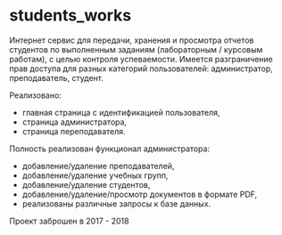 # students_works

Интернет сервис для передачи, хранения и просмотра отчетов студентов по выполненным заданиям (лабораторным / курсовым работам), с целью контроля успеваемости. Имеется разграничение прав доступа для разных категорий пользователей: администратор, преподаватель, студент.

Реализовано:
  - главная страница с идентификацией пользователя,
  - страница администратора,
  - страница переподавателя.
  
Полность реализован функционал администратора:
  - добавление/удаление преподавателей,
  - добавление/удаление учебных групп,
  - добавление/удаление студентов,
  - добавление/удаление/просмотр документов в формате PDF,
  - реализованы различные запросы к базе данных.
  
Проект заброшен в 2017 - 2018
